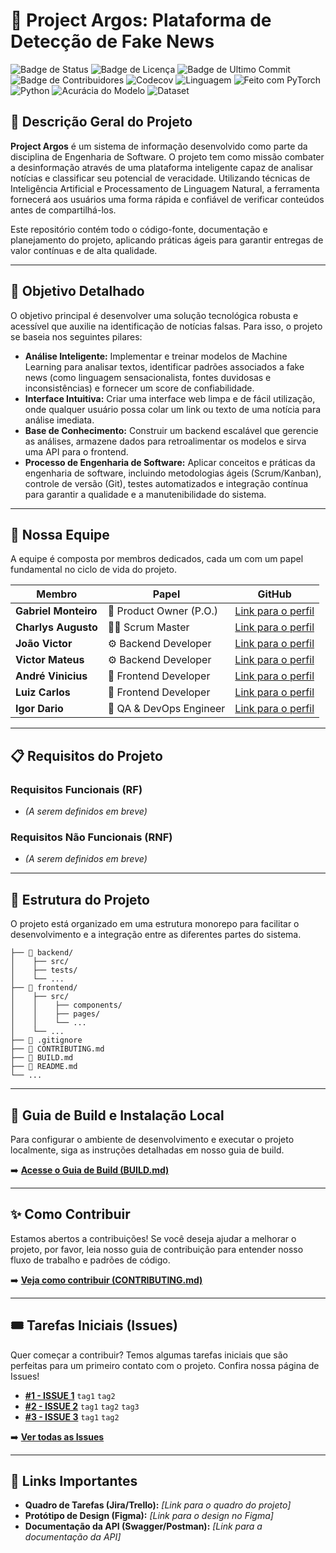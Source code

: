 # 🤖 Project Argos: Plataforma de Detecção de Fake News

![Badge de Status](https://img.shields.io/badge/status-em%20desenvolvimento-yellow)
![Badge de Licença](https://img.shields.io/github/license/krosct/Projeto-ESS)
![Badge de Ultimo Commit](https://img.shields.io/github/last-commit/krosct/Projeto-ESS)
![Badge de Contribuidores](https://img.shields.io/github/contributors/krosct/Projeto-ESS)
![Codecov](https://img.shields.io/codecov/c/github/krosct/Projeto-ESS)
![Linguagem](https://img.shields.io/github/languages/top/krosct/Projeto-ESS)
![Feito com PyTorch](https://img.shields.io/badge/Feito%20com-PyTorch-EE4C2C?logo=pytorch)
![Python](https://img.shields.io/badge/python-3.9+-blue.svg?logo=python&logoColor=yellow)
![Acurácia do Modelo](https://img.shields.io/badge/Acurácia-00%25-success)
![Dataset](https://img.shields.io/badge/Dataset-TO%20DEFINE-orange)
<!-- ![Feito com TensorFlow](https://img.shields.io/badge/Feito%20com-TensorFlow-FF6F00?logo=tensorflow) -->
## 📖 Descrição Geral do Projeto

**Project Argos** é um sistema de informação desenvolvido como parte da disciplina de Engenharia de Software. O projeto tem como missão combater a desinformação através de uma plataforma inteligente capaz de analisar notícias e classificar seu potencial de veracidade. Utilizando técnicas de Inteligência Artificial e Processamento de Linguagem Natural, a ferramenta fornecerá aos usuários uma forma rápida e confiável de verificar conteúdos antes de compartilhá-los.

Este repositório contém todo o código-fonte, documentação e planejamento do projeto, aplicando práticas ágeis para garantir entregas de valor contínuas e de alta qualidade.

---

## 🎯 Objetivo Detalhado

O objetivo principal é desenvolver uma solução tecnológica robusta e acessível que auxilie na identificação de notícias falsas. Para isso, o projeto se baseia nos seguintes pilares:

- **Análise Inteligente:** Implementar e treinar modelos de Machine Learning para analisar textos, identificar padrões associados a fake news (como linguagem sensacionalista, fontes duvidosas e inconsistências) e fornecer um score de confiabilidade.
- **Interface Intuitiva:** Criar uma interface web limpa e de fácil utilização, onde qualquer usuário possa colar um link ou texto de uma notícia para análise imediata.
- **Base de Conhecimento:** Construir um backend escalável que gerencie as análises, armazene dados para retroalimentar os modelos e sirva uma API para o frontend.
- **Processo de Engenharia de Software:** Aplicar conceitos e práticas da engenharia de software, incluindo metodologias ágeis (Scrum/Kanban), controle de versão (Git), testes automatizados e integração contínua para garantir a qualidade e a manutenibilidade do sistema.

---

## 👥 Nossa Equipe

A equipe é composta por membros dedicados, cada um com um papel fundamental no ciclo de vida do projeto.

| Membro              | Papel                      | GitHub                                        |
| ------------------- | -------------------------- | --------------------------------------------- |
| **Gabriel Monteiro** | 🤵 Product Owner (P.O.)    | [Link para o perfil](https://github.com/krosct) |
| **Charlys Augusto** |  🧑‍💻 Scrum Master         | [Link para o perfil](https://github.com/charlysfarias) |
| **João Victor** | ⚙️ Backend Developer       | [Link para o perfil](https://github.com/jvictornobre27) |
| **Victor Mateus** | ⚙️ Backend Developer       | [Link para o perfil](https://github.com/VictorMaPereira) |
| **André Vinicius** | 🎨 Frontend Developer      | [Link para o perfil](https://github.com/decocampos) |
| **Luiz Carlos** | 🎨 Frontend Developer      | [Link para o perfil](https://github.com/user) |
| **Igor Dario** | 🧪 QA & DevOps Engineer    | [Link para o perfil](https://github.com/user) |

---

## 📋 Requisitos do Projeto

### Requisitos Funcionais (RF)

* *(A serem definidos em breve)*

### Requisitos Não Funcionais (RNF)

* *(A serem definidos em breve)*

---

## 📁 Estrutura do Projeto

O projeto está organizado em uma estrutura monorepo para facilitar o desenvolvimento e a integração entre as diferentes partes do sistema.

```
├── 📁 backend/
│    ├── src/
│    ├── tests/
│    └── ...
├── 📁 frontend/
│    ├── src/
│    │    ├── components/
│    │    ├── pages/
│    │    └── ...
│    └── ...
├── 📄 .gitignore
├── 📄 CONTRIBUTING.md
├── 📄 BUILD.md
├── 📄 README.md
└── ...
```

---

## 🚀 Guia de Build e Instalação Local

Para configurar o ambiente de desenvolvimento e executar o projeto localmente, siga as instruções detalhadas em nosso guia de build.

➡️ **[Acesse o Guia de Build (BUILD.md)](./BUILD.md)**

---

## ✨ Como Contribuir

Estamos abertos a contribuições! Se você deseja ajudar a melhorar o projeto, por favor, leia nosso guia de contribuição para entender nosso fluxo de trabalho e padrões de código.

➡️ **[Veja como contribuir (CONTRIBUTING.md)](./CONTRIBUTING.md)**

---

## 🎟️ Tarefas Iniciais (Issues)

Quer começar a contribuir? Temos algumas tarefas iniciais que são perfeitas para um primeiro contato com o projeto. Confira nossa página de Issues!

- **[#1 - ISSUE 1](https://github.com/user/repo/issues/1)** `tag1` `tag2`
- **[#2 - ISSUE 2](https://github.com/user/repo/issues/2)** `tag1` `tag2` `tag3`
- **[#3 - ISSUE 3](https://github.com/user/repo/issues/3)** `tag1` `tag2`

➡️ **[Ver todas as Issues](https://github.com/user/repo/issues)**

---

## 🔗 Links Importantes

- **Quadro de Tarefas (Jira/Trello):** *[Link para o quadro do projeto]*
- **Protótipo de Design (Figma):** *[Link para o design no Figma]*
- **Documentação da API (Swagger/Postman):** *[Link para a documentação da API]*
